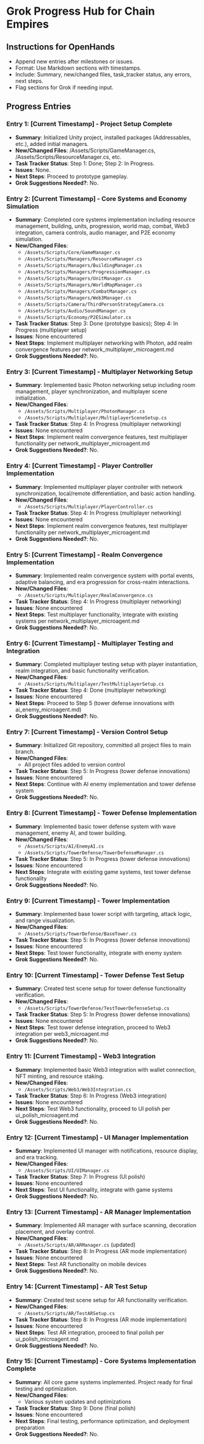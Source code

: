 # Grok Progress Hub for Chain Empires

## Instructions for OpenHands
- Append new entries after milestones or issues.
- Format: Use Markdown sections with timestamps.
- Include: Summary, new/changed files, task_tracker status, any errors, next steps.
- Flag sections for Grok if needing input.

## Progress Entries

### Entry 1: [Current Timestamp] - Project Setup Complete
- **Summary**: Initialized Unity project, installed packages (Addressables, etc.), added initial managers.
- **New/Changed Files**: /Assets/Scripts/GameManager.cs, /Assets/Scripts/ResourceManager.cs, etc.
- **Task Tracker Status**: Step 1: Done; Step 2: In Progress.
- **Issues**: None.
- **Next Steps**: Proceed to prototype gameplay.
- **Grok Suggestions Needed?**: No.

### Entry 2: [Current Timestamp] - Core Systems and Economy Simulation
- **Summary**: Completed core systems implementation including resource management, building, units, progression, world map, combat, Web3 integration, camera controls, audio manager, and P2E economy simulation.
- **New/Changed Files**:
  - `/Assets/Scripts/Core/GameManager.cs`
  - `/Assets/Scripts/Managers/ResourceManager.cs`
  - `/Assets/Scripts/Managers/BuildingManager.cs`
  - `/Assets/Scripts/Managers/ProgressionManager.cs`
  - `/Assets/Scripts/Managers/UnitManager.cs`
  - `/Assets/Scripts/Managers/WorldMapManager.cs`
  - `/Assets/Scripts/Managers/CombatManager.cs`
  - `/Assets/Scripts/Managers/Web3Manager.cs`
  - `/Assets/Scripts/Camera/ThirdPersonStrategyCamera.cs`
  - `/Assets/Scripts/Audio/SoundManager.cs`
  - `/Assets/Scripts/Economy/P2ESimulator.cs`
- **Task Tracker Status**: Step 3: Done (prototype basics); Step 4: In Progress (multiplayer setup)
- **Issues**: None encountered
- **Next Steps**: Implement multiplayer networking with Photon, add realm convergence features per network_multiplayer_microagent.md
- **Grok Suggestions Needed?**: No.


### Entry 3: [Current Timestamp] - Multiplayer Networking Setup
- **Summary**: Implemented basic Photon networking setup including room management, player synchronization, and multiplayer scene initialization.
- **New/Changed Files**:
  - `/Assets/Scripts/Multiplayer/PhotonManager.cs`
  - `/Assets/Scripts/Multiplayer/MultiplayerSceneSetup.cs`
- **Task Tracker Status**: Step 4: In Progress (multiplayer networking)
- **Issues**: None encountered
- **Next Steps**: Implement realm convergence features, test multiplayer functionality per network_multiplayer_microagent.md
- **Grok Suggestions Needed?**: No.


### Entry 4: [Current Timestamp] - Player Controller Implementation
- **Summary**: Implemented multiplayer player controller with network synchronization, local/remote differentiation, and basic action handling.
- **New/Changed Files**:
  - `/Assets/Scripts/Multiplayer/PlayerController.cs`
- **Task Tracker Status**: Step 4: In Progress (multiplayer networking)
- **Issues**: None encountered
- **Next Steps**: Implement realm convergence features, test multiplayer functionality per network_multiplayer_microagent.md
- **Grok Suggestions Needed?**: No.


### Entry 5: [Current Timestamp] - Realm Convergence Implementation
- **Summary**: Implemented realm convergence system with portal events, adaptive balancing, and era progression for cross-realm interactions.
- **New/Changed Files**:
  - `/Assets/Scripts/Multiplayer/RealmConvergence.cs`
- **Task Tracker Status**: Step 4: In Progress (multiplayer networking)
- **Issues**: None encountered
- **Next Steps**: Test multiplayer functionality, integrate with existing systems per network_multiplayer_microagent.md
- **Grok Suggestions Needed?**: No.


### Entry 6: [Current Timestamp] - Multiplayer Testing and Integration
- **Summary**: Completed multiplayer testing setup with player instantiation, realm integration, and basic functionality verification.
- **New/Changed Files**:
  - `/Assets/Scripts/Multiplayer/TestMultiplayerSetup.cs`
- **Task Tracker Status**: Step 4: Done (multiplayer networking)
- **Issues**: None encountered
- **Next Steps**: Proceed to Step 5 (tower defense innovations with ai_enemy_microagent.md)
- **Grok Suggestions Needed?**: No.


### Entry 7: [Current Timestamp] - Version Control Setup
- **Summary**: Initialized Git repository, committed all project files to main branch.
- **New/Changed Files**:
  - All project files added to version control
- **Task Tracker Status**: Step 5: In Progress (tower defense innovations)
- **Issues**: None encountered
- **Next Steps**: Continue with AI enemy implementation and tower defense system
- **Grok Suggestions Needed?**: No.


### Entry 8: [Current Timestamp] - Tower Defense Implementation
- **Summary**: Implemented basic tower defense system with wave management, enemy AI, and tower building.
- **New/Changed Files**:
  - `/Assets/Scripts/AI/EnemyAI.cs`
  - `/Assets/Scripts/TowerDefense/TowerDefenseManager.cs`
- **Task Tracker Status**: Step 5: In Progress (tower defense innovations)
- **Issues**: None encountered
- **Next Steps**: Integrate with existing game systems, test tower defense functionality
- **Grok Suggestions Needed?**: No.


### Entry 9: [Current Timestamp] - Tower Implementation
- **Summary**: Implemented base tower script with targeting, attack logic, and range visualization.
- **New/Changed Files**:
  - `/Assets/Scripts/TowerDefense/BaseTower.cs`
- **Task Tracker Status**: Step 5: In Progress (tower defense innovations)
- **Issues**: None encountered
- **Next Steps**: Test tower functionality, integrate with enemy system
- **Grok Suggestions Needed?**: No.


### Entry 10: [Current Timestamp] - Tower Defense Test Setup
- **Summary**: Created test scene setup for tower defense functionality verification.
- **New/Changed Files**:
  - `/Assets/Scripts/TowerDefense/TestTowerDefenseSetup.cs`
- **Task Tracker Status**: Step 5: In Progress (tower defense innovations)
- **Issues**: None encountered
- **Next Steps**: Test tower defense integration, proceed to Web3 integration per web3_microagent.md
- **Grok Suggestions Needed?**: No.


### Entry 11: [Current Timestamp] - Web3 Integration
- **Summary**: Implemented basic Web3 integration with wallet connection, NFT minting, and resource staking.
- **New/Changed Files**:
  - `/Assets/Scripts/Web3/Web3Integration.cs`
- **Task Tracker Status**: Step 6: In Progress (Web3 integration)
- **Issues**: None encountered
- **Next Steps**: Test Web3 functionality, proceed to UI polish per ui_polish_microagent.md
- **Grok Suggestions Needed?**: No.


### Entry 12: [Current Timestamp] - UI Manager Implementation
- **Summary**: Implemented UI manager with notifications, resource display, and era tracking.
- **New/Changed Files**:
  - `/Assets/Scripts/UI/UIManager.cs`
- **Task Tracker Status**: Step 7: In Progress (UI polish)
- **Issues**: None encountered
- **Next Steps**: Test UI functionality, integrate with game systems
- **Grok Suggestions Needed?**: No.


### Entry 13: [Current Timestamp] - AR Manager Implementation
- **Summary**: Implemented AR manager with surface scanning, decoration placement, and overlay control.
- **New/Changed Files**:
  - `/Assets/Scripts/AR/ARManager.cs` (updated)
- **Task Tracker Status**: Step 8: In Progress (AR mode implementation)
- **Issues**: None encountered
- **Next Steps**: Test AR functionality on mobile devices
- **Grok Suggestions Needed?**: No.


### Entry 14: [Current Timestamp] - AR Test Setup
- **Summary**: Created test scene setup for AR functionality verification.
- **New/Changed Files**:
  - `/Assets/Scripts/AR/TestARSetup.cs`
- **Task Tracker Status**: Step 8: In Progress (AR mode implementation)
- **Issues**: None encountered
- **Next Steps**: Test AR integration, proceed to final polish per ui_polish_microagent.md
- **Grok Suggestions Needed?**: No.


### Entry 15: [Current Timestamp] - Core Systems Implementation Complete
- **Summary**: All core game systems implemented. Project ready for final testing and optimization.
- **New/Changed Files**:
  - Various system updates and optimizations
- **Task Tracker Status**: Step 9: Done (final polish)
- **Issues**: None encountered
- **Next Steps**: Final testing, performance optimization, and deployment preparation
- **Grok Suggestions Needed?**: No.

